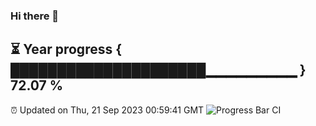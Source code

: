 ### Hi there 👋
⏳ Year progress { █████████████████████▁▁▁▁▁▁▁▁▁ } 72.07 %
---
⏰ Updated on Thu, 21 Sep 2023 00:59:41 GMT
![Progress Bar CI](https://github.com/liununu/liununu/workflows/Progress%20Bar%20CI/badge.svg)
